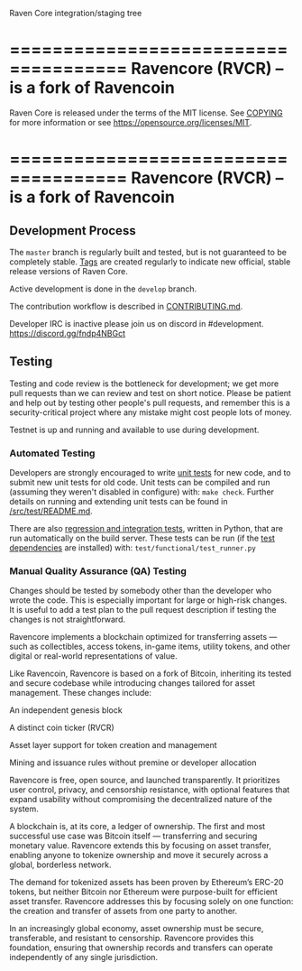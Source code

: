 Raven Core integration/staging tree

=====================================
Ravencore (RVCR) – is a fork of Ravencoin
=====================================
Raven Core is released under the terms of the MIT license. See [COPYING](COPYING) for more
information or see https://opensource.org/licenses/MIT.

=====================================
Ravencore (RVCR) – is a fork of Ravencoin
=====================================
Development Process
-------------------

The `master` branch is regularly built and tested, but is not guaranteed to be
completely stable. [Tags](https://github.com/RavenProject/Ravencoin/tags) are created
regularly to indicate new official, stable release versions of Raven Core.

Active development is done in the `develop` branch. 

The contribution workflow is described in [CONTRIBUTING.md](CONTRIBUTING.md).

Developer IRC is inactive please join us on discord in #development. https://discord.gg/fndp4NBGct

Testing
-------

Testing and code review is the bottleneck for development; we get more pull
requests than we can review and test on short notice. Please be patient and help out by testing
other people's pull requests, and remember this is a security-critical project where any mistake might cost people
lots of money.

Testnet is up and running and available to use during development.

### Automated Testing

Developers are strongly encouraged to write [unit tests](src/test/README.md) for new code, and to
submit new unit tests for old code. Unit tests can be compiled and run
(assuming they weren't disabled in configure) with: `make check`. Further details on running
and extending unit tests can be found in [/src/test/README.md](/src/test/README.md).

There are also [regression and integration tests](/test), written
in Python, that are run automatically on the build server.
These tests can be run (if the [test dependencies](/test) are installed) with: `test/functional/test_runner.py`


### Manual Quality Assurance (QA) Testing

Changes should be tested by somebody other than the developer who wrote the
code. This is especially important for large or high-risk changes. It is useful
to add a test plan to the pull request description if testing the changes is
not straightforward.


Ravencore implements a blockchain optimized for transferring assets — such as collectibles, access tokens, in-game items, utility tokens, and other digital or real-world representations of value.

Like Ravencoin, Ravencore is based on a fork of Bitcoin, inheriting its tested and secure codebase while introducing changes tailored for asset management. These changes include:

An independent genesis block

A distinct coin ticker (RVCR)

Asset layer support for token creation and management

Mining and issuance rules without premine or developer allocation

Ravencore is free, open source, and launched transparently. It prioritizes user control, privacy, and censorship resistance, with optional features that expand usability without compromising the decentralized nature of the system.

A blockchain is, at its core, a ledger of ownership. The first and most successful use case was Bitcoin itself — transferring and securing monetary value. Ravencore extends this by focusing on asset transfer, enabling anyone to tokenize ownership and move it securely across a global, borderless network.

The demand for tokenized assets has been proven by Ethereum’s ERC-20 tokens, but neither Bitcoin nor Ethereum were purpose-built for efficient asset transfer. Ravencore addresses this by focusing solely on one function: the creation and transfer of assets from one party to another.

In an increasingly global economy, asset ownership must be secure, transferable, and resistant to censorship. Ravencore provides this foundation, ensuring that ownership records and transfers can operate independently of any single jurisdiction.

